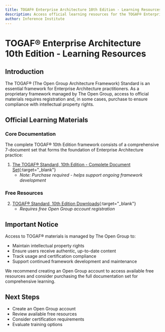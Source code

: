 ```yaml
---
title: TOGAF® Enterprise Architecture 10th Edition - Learning Resources
description: Access official learning resources for the TOGAF® Enterprise Architecture 10th Edition to enhance your understanding of the framework and its application in practice.
author: Inference Institute
---
```

# TOGAF® Enterprise Architecture 10th Edition - Learning Resources

## Introduction
The TOGAF® (The Open Group Architecture Framework) Standard is an essential framework for Enterprise Architecture practitioners. As a proprietary framework managed by The Open Group, access to official materials requires registration and, in some cases, purchase to ensure compliance with intellectual property rights.

## Official Learning Materials

### Core Documentation
The complete TOGAF® 10th Edition framework consists of a comprehensive 7-document set that forms the foundation of Enterprise Architecture practice:

1. [The TOGAF® Standard, 10th Edition - Complete Document Set](https://www.vanharen.store/the-togafr-standard-10th-edition-the-full-togaf-standard-7-document-bundle#filter_format=5431){:target="_blank"}
    - *Note: Purchase required - helps support ongoing framework development*

### Free Resources
2. [TOGAF® Standard, 10th Edition Downloads](https://www.opengroup.org/togaf-standard-10th-edition-downloads){:target="_blank"}
    - *Requires free Open Group account registration*

## Important Notice
Access to TOGAF® materials is managed by The Open Group to:

- Maintain intellectual property rights
- Ensure users receive authentic, up-to-date content
- Track usage and certification compliance
- Support continued framework development and maintenance

We recommend creating an Open Group account to access available free resources and consider purchasing the full documentation set for comprehensive learning.

## Next Steps
- Create an Open Group account
- Review available free resources
- Consider certification requirements
- Evaluate training options
 